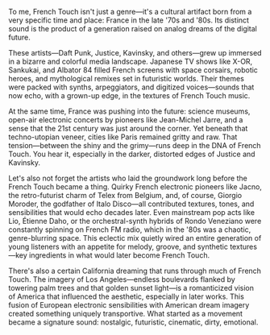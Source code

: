 To me, French Touch isn't just a genre—it's a cultural artifact born from a very specific time and place: France in the late '70s and '80s. Its distinct sound is the product of a generation raised on analog dreams of the digital future.

These artists—Daft Punk, Justice, Kavinsky, and others—grew up immersed in a bizarre and colorful media landscape. Japanese TV shows like X-OR, Sankukai, and Albator 84 filled French screens with space corsairs, robotic heroes, and mythological remixes set in futuristic worlds. Their themes were packed with synths, arpeggiators, and digitized voices—sounds that now echo, with a grown-up edge, in the textures of French Touch music.

At the same time, France was pushing into the future: science museums, open-air electronic concerts by pioneers like Jean-Michel Jarre, and a sense that the 21st century was just around the corner. Yet beneath that techno-utopian veneer, cities like Paris remained gritty and raw. That tension—between the shiny and the grimy—runs deep in the DNA of French Touch. You hear it, especially in the darker, distorted edges of Justice and Kavinsky.

Let's also not forget the artists who laid the groundwork long before the French Touch became a thing. Quirky French electronic pioneers like Jacno, the retro-futurist charm of Telex from Belgium, and, of course, Giorgio Moroder, the godfather of Italo Disco—all contributed textures, tones, and sensibilities that would echo decades later. Even mainstream pop acts like Lio, Étienne Daho, or the orchestral-synth hybrids of Rondo Veneziano were constantly spinning on French FM radio, which in the '80s was a chaotic, genre-blurring space. This eclectic mix quietly wired an entire generation of young listeners with an appetite for melody, groove, and synthetic textures—key ingredients in what would later become French Touch.

There's also a certain California dreaming that runs through much of French Touch. The imagery of Los Angeles—endless boulevards flanked by towering palm trees and that golden sunset light—is a romanticized vision of America that influenced the aesthetic, especially in later works. This fusion of European electronic sensibilities with American dream imagery created something uniquely transportive.
What started as a movement became a signature sound: nostalgic, futuristic, cinematic, dirty, emotional.
